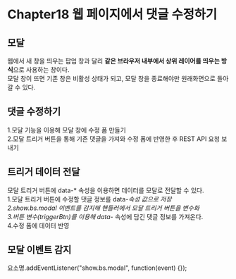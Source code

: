 # Chapter18 웹 페이지에서 댓글 수정하기

## 모달
웹에서 새 창을 띄우는 팝업 창과 달리 **같은 브라우저 내부에서 상위 레이어를 띄우는 방식**으로 사용하는 창이다.  
모달 창이 뜨면 기존 창은 비활성 상태가 되고, 모달 창을 종료해야만 원래화면으로 돌아갈 수 있다.

## 댓글 수정하기
1.모달 기능을 이용해 모달 창에 수정 폼 만들기  
2.모달 트리거 버튼을 통해 기존 댓글을 가져와 수정 폼에 반영한 후 REST API 요청 보내기  

## 트리거 데이터 전달
모달 트리거 버튼에 data-* 속성을 이용하면 데이터를 모달로 전달할 수 있다.  
1.모달 트리거 버튼에 수정할 댓글 정보를 data-*속성 값으로 저장  
2.show.bs.modal 이벤트를 감지해 핸들러에서 모달 트리거 버튼을 변수화  
3.버튼 변수(triggerBtn)를 이용해 data-* 속성에 담긴 댓글 정보를 가져온다.  
4.수정 폼에 데이터 반영  

## 모달 이벤트 감지  
요소명.addEventListener("show.bs.modal", function(event) {});  
